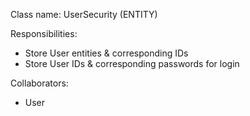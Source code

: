 Class name: UserSecurity (ENTITY)

Responsibilities:
- Store User entities & corresponding IDs
- Store User IDs & corresponding passwords for login

Collaborators:
- User